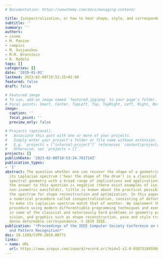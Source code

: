 ```yaml
---
# Documentation: https://wowchemy.com/docs/managing-content/

title: Isospectralization, or how to hear shape, style, and correspondence
subtitle: ''
summary: ''
authors:
- cosmo
- M. Panine
- rampini
- M. Ovsjanikov
- M.M. Bronstein
- R. Rodola
tags: []
categories: []
date: '2019-01-01'
lastmod: 2023-02-08T19:53:25+01:00
featured: false
draft: false

# Featured image
# To use, add an image named `featured.jpg/png` to your page's folder.
# Focal points: Smart, Center, TopLeft, Top, TopRight, Left, Right, BottomLeft, Bottom, BottomRight.
image:
  caption: ''
  focal_point: ''
  preview_only: false

# Projects (optional).
#   Associate this post with one or more of your projects.
#   Simply enter your project's folder or file name without extension.
#   E.g. `projects = ["internal-project"]` references `content/project/deep-learning/index.md`.
#   Otherwise, set `projects = []`.
projects: []
publishDate: '2023-02-08T18:53:24.781714Z'
publication_types:
- '1'
abstract: The question whether one can recover the shape of a geometric object from
  its Laplacian spectrum ('hear the shape of the drum') is a classical problem in
  spectral geometry with a broad range of implications and applications. While theoretically
  the answer to this question is negative (there exist examples of iso-spectral but
  non-isometric manifolds), little is known about the practical possibility of using
  the spectrum for shape reconstruction and optimization. In this paper, we introduce
  a numerical procedure called isospectralization, consisting of deforming one shape
  to make its Laplacian spectrum match that of another. We implement the isospectralization
  procedure using modern differentiable programming techniques and exemplify its applications
  in some of the classical and notoriously hard problems in geometry processing, computer
  vision, and graphics such as shape reconstruction, pose and style transfer, and
  dense deformable correspondence. © 2019 IEEE.
publication: '*Proceedings of the IEEE Computer Society Conference on Computer Vision
  and Pattern Recognition*'
doi: 10.1109/CVPR.2019.00771
links:
- name: URL
  url: https://www.scopus.com/inward/record.uri?eid=2-s2.0-85073188550&doi=10.1109%2fCVPR.2019.00771&partnerID=40&md5=df6cb7e75b8ffa09a88884eb02730a89
---
```


